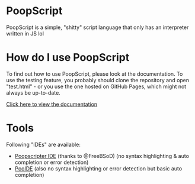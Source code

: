 # PoopScript
PoopScript is a simple, "shitty" script language that only has an interpreter written in JS lol

# How do I use PoopScript
To find out how to use PoopScript, please look at the documentation. To use the testing feature, you probably should clone the repository and open "test.html" - or you use the one hosted on GitHub Pages, which might not always be up-to-date.

[Click here to view the documentation](https://goldenretriveryt.github.io/PoopScript/)

# Tools
Following "IDEs" are available:
* [Poopscripter IDE](https://github.com/FreeBSoD/Poopscripter/) (thanks to @FreeBSoD) (no syntax highlighting & auto completion or error detection)
* [PooIDE](https://goldenretriveryt.github.io/PoopScript/pooide/) (also no syntax highlighting or error detection but basic auto completion)